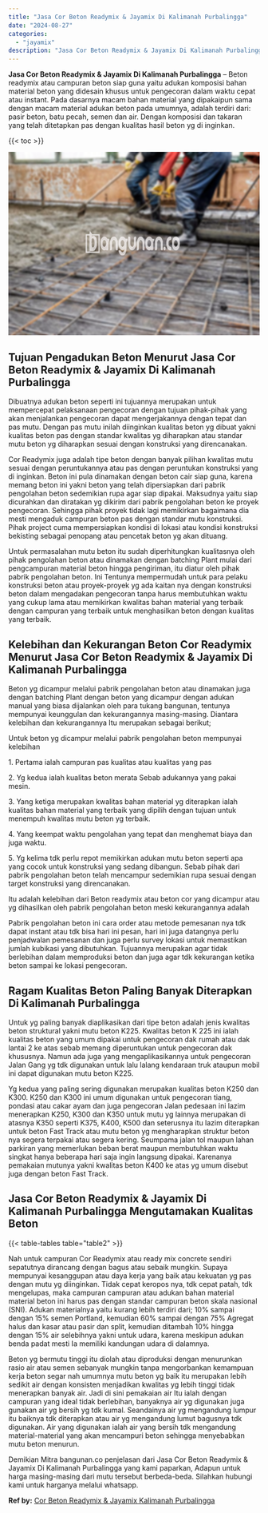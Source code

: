 ```yaml
---
title: "Jasa Cor Beton Readymix & Jayamix Di Kalimanah Purbalingga"
date: "2024-08-27"
categories: 
  - "jayamix"
description: "Jasa Cor Beton Readymix & Jayamix Di Kalimanah Purbalingga. Demikian Mitra bangunan.co penjelasan dari Jasa Cor Beton Readymix & Jayamix Di Kalimanah Purbali..."
---
```


**Jasa Cor Beton Readymix & Jayamix Di Kalimanah Purbalingga** – Beton readymix atau campuran beton siap guna yaitu adukan komposisi bahan material beton yang didesain khusus untuk pengecoran dalam waktu cepat atau instant. Pada dasarnya macam bahan material yang dipakaipun sama dengan macam material adukan beton pada umumnya, adalah terdiri dari: pasir beton, batu pecah, semen dan air. Dengan komposisi dan takaran yang telah ditetapkan pas dengan kualitas hasil beton yg di inginkan.

{{< toc >}}

![Jasa Cor Beton Readymix & Jayamix Di Kalimanah Purbalingga](/images/jasa-cor-readymix-45.png)

## Tujuan Pengadukan Beton Menurut Jasa Cor Beton Readymix & Jayamix Di Kalimanah Purbalingga

Dibuatnya adukan beton seperti ini tujuannya merupakan untuk mempercepat pelaksanaan pengecoran dengan tujuan pihak-pihak yang akan menjalankan pengecoran dapat mengerjakannya dengan tepat dan pas mutu. Dengan pas mutu inilah diinginkan kualitas beton yg dibuat yakni kualitas beton pas dengan standar kwalitas yg diharapkan atau standar mutu beton yg diharapkan sesuai dengan konstruksi yang direncanakan.

Cor Readymix juga adalah tipe beton dengan banyak pilihan kwalitas mutu sesuai dengan peruntukannya atau pas dengan peruntukan konstruksi yang di inginkan. Beton ini pula dinamakan dengan beton cair siap guna, karena memang beton ini yakni beton yang telah dipersiapkan dari pabrik pengolahan beton sedemikian rupa agar siap dipakai. Maksudnya yaitu siap dicurahkan dan diratakan yg dikirim dari pabrik pengolahan beton ke proyek pengecoran. Sehingga pihak proyek tidak lagi memikirkan bagaimana dia mesti mengaduk campuran beton pas dengan standar mutu konstruksi. Pihak project cuma mempersiapkan kondisi di lokasi atau kondisi konstruksi bekisting sebagai penopang atau pencetak beton yg akan dituang.

Untuk permasalahan mutu beton itu sudah diperhitungkan kualitasnya oleh pihak pengolahan beton atau dinamakan dengan batching Plant mulai dari pengcampuran material beton hingga pengiriman, itu diatur oleh pihak pabrik pengolahan beton. Ini Tentunya mempermudah untuk para pelaku konstruksi beton atau proyek-proyek yg ada kaitan nya dengan konstruksi beton dalam mengadakan pengecoran tanpa harus membutuhkan waktu yang cukup lama atau memikirkan kwalitas bahan material yang terbaik dengan campuran yang terbaik untuk menghasilkan beton dengan kualitas yang terbaik.

## Kelebihan dan Kekurangan Beton Cor Readymix Menurut Jasa Cor Beton Readymix & Jayamix Di Kalimanah Purbalingga

Beton yg dicampur melalui pabrik pengolahan beton atau dinamakan juga dengan batching Plant dengan beton yang dicampur dengan adukan manual yang biasa dijalankan oleh para tukang bangunan, tentunya mempunyai keunggulan dan kekurangannya masing-masing. Diantara kelebihan dan kekurangannya Itu merupakan sebagai berikut;

Untuk beton yg dicampur melalui pabrik pengolahan beton mempunyai kelebihan

1\. Pertama ialah campuran pas kualitas atau kualitas yang pas

2\. Yg kedua ialah kualitas beton merata Sebab adukannya yang pakai mesin.

3\. Yang ketiga merupakan kwalitas bahan material yg diterapkan ialah kualitas bahan material yang terbaik yang dipilih dengan tujuan untuk menempuh kwalitas mutu beton yg terbaik.

4\. Yang keempat waktu pengolahan yang tepat dan menghemat biaya dan juga waktu.

5\. Yg kelima tdk perlu repot memikirkan adukan mutu beton seperti apa yang cocok untuk konstruksi yang sedang dibangun. Sebab pihak dari pabrik pengolahan beton telah mencampur sedemikian rupa sesuai dengan target konstruksi yang direncanakan.

Itu adalah kelebihan dari Beton readymix atau beton cor yang dicampur atau yg dihasilkan oleh pabrik pengolahan beton meski kekurangannya adalah

Pabrik pengolahan beton ini cara order atau metode pemesanan nya tdk dapat instant atau tdk bisa hari ini pesan, hari ini juga datangnya perlu penjadwalan pemesanan dan juga perlu survey lokasi untuk memastikan jumlah kubikasi yang dibutuhkan. Tujuannya merupakan agar tidak berlebihan dalam memproduksi beton dan juga agar tdk kekurangan ketika beton sampai ke lokasi pengecoran.

## Ragam Kualitas Beton Paling Banyak Diterapkan Di Kalimanah Purbalingga

Untuk yg paling banyak diaplikasikan dari tipe beton adalah jenis kwalitas beton struktural yakni mutu beton K225. Kwalitas beton K 225 ini ialah kualitas beton yang umum dipakai untuk pengecoran dak rumah atau dak lantai 2 ke atas sebab memang diperuntukan untuk pengecoran dak khususnya. Namun ada juga yang mengaplikasikannya untuk pengecoran Jalan Gang yg tdk digunakan untuk lalu lalang kendaraan truk ataupun mobil ini dapat digunakan mutu beton K225.

Yg kedua yang paling sering digunakan merupakan kualitas beton K250 dan K300. K250 dan K300 ini umum digunakan untuk pengecoran tiang, pondasi atau cakar ayam dan juga pengecoran Jalan pedesaan ini lazim menerapkan K250, K300 dan K350 untuk mutu yg lainnya merupakan di atasnya K350 seperti K375, K400, K500 dan seterusnya itu lazim diterapkan untuk beton Fast Track atau mutu beton yg mengharapkan struktur beton nya segera terpakai atau segera kering. Seumpama jalan tol maupun lahan parkiran yang memerlukan beban berat maupun membutuhkan waktu singkat hanya beberapa hari saja ingin langsung dipakai. Karenanya pemakaian mutunya yakni kwalitas beton K400 ke atas yg umum disebut juga dengan beton Fast Track.

## Jasa Cor Beton Readymix & Jayamix Di Kalimanah Purbalingga Mengutamakan Kualitas Beton

{{< table-tables table="table2" >}}

Nah untuk campuran Cor Readymix atau ready mix concrete sendiri sepatutnya dirancang dengan bagus atau sebaik mungkin. Supaya mempunyai kesanggupan atau daya kerja yang baik atau kekuatan yg pas dengan mutu yg diinginkan. Tidak cepat keropos nya, tdk cepat patah, tdk mengelupas, maka campuran campuran atau adukan bahan material material beton ini harus pas dengan standar campuran beton skala nasional (SNI). Adukan materialnya yaitu kurang lebih terdiri dari; 10% sampai dengan 15% semen Portland, kemudian 60% sampai dengan 75% Agregat halus dan kasar atau pasir dan split, kemudian ditambah 10% hingga dengan 15% air selebihnya yakni untuk udara, karena meskipun adukan benda padat mesti Ia memiliki kandungan udara di dalamnya.

Beton yg bermutu tinggi itu diolah atau diproduksi dengan menurunkan rasio air atau semen sebanyak mungkin tanpa mengorbankan kemampuan kerja beton segar nah umumnya mutu beton yg baik itu merupakan lebih sedikit air dengan konsisten menjadikan kwalitas yg lebih tinggi tidak menerapkan banyak air. Jadi di sini pemakaian air Itu ialah dengan campuran yang ideal tidak berlebihan, banyaknya air yg digunakan juga gunakan air yg bersih yg tdk kumal. Seandainya air yg mengandung lumpur itu baiknya tdk diterapkan atau air yg mengandung lumut bagusnya tdk digunakan. Air yang digunakan ialah air yang bersih tdk mengandung material-material yang akan mencampuri beton sehingga menyebabkan mutu beton menurun.

Demikian Mitra bangunan.co penjelasan dari Jasa Cor Beton Readymix & Jayamix Di Kalimanah Purbalingga yang kami paparkan, Adapun untuk harga masing-masing dari mutu tersebut berbeda-beda. Silahkan hubungi kami untuk harganya melalui whatsapp.

**Ref by:** [Cor Beton Readymix & Jayamix Kalimanah Purbalingga](https://id.wikipedia.org/wiki/Cor)

